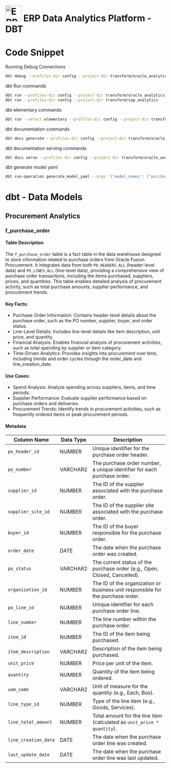 <h1>
    <img
        src="..\asset\logo.svg"
        alt="ERP Data Analytics logo"
        height=50
    />
    ERP Data Analytics Platform - DBT
</h1>

# Code Snippet
Running Debug Connections
```bash
dbt debug --profiles-dir config --project-dir transform/oracle_analytics
```

dbt Run commands
```bash
dbt run --profiles-dir config --project-dir transform/oracle_analytics
dbt run --profiles-dir config --project-dir transform/sap_analytics
```

dbt elementary commands
```bash
dbt run --select elementary --profiles-dir config --project-dir transform/oracle_analytics
```

dbt documentation commands
```bash
dbt docs generate --profiles-dir config --project-dir transform/oracle_analytics
```

dbt documentation serving commands
```bash
dbt docs serve --profiles-dir config --project-dir transform/oracle_analytics --port 8080
```

dbt generate model yaml
```bash
dbt run-operation generate_model_yaml --args '{"model_names": ["purchase_request_header"]}'
```

# dbt - Data Models
## Procurement Analytics
### f_purchase_order
#### Table Description
The `f_purchase_order` table is a fact table in the data warehouse designed to store information related to purchase orders from Oracle Fusion Procurement. It integrates data from both `PO_HEADERS_ALL` (header-level data) and `PO_LINES_ALL` (line-level data), providing a comprehensive view of purchase order transactions, including the items purchased, suppliers, prices, and quantities. This table enables detailed analysis of procurement activity, such as total purchase amounts, supplier performance, and procurement trends.
#### Key Facts:
- Purchase Order Information: Contains header-level details about the purchase order, such as the PO number, supplier, buyer, and order status.
- Line-Level Details: Includes line-level details like item description, unit price, and quantity.
- Financial Analysis: Enables financial analysis of procurement activities, such as total spending by supplier or item category.
- Time-Driven Analytics: Provides insights into procurement over time, including trends and order cycles through the order_date and line_creation_date.
#### Use Cases:
- Spend Analysis: Analyze spending across suppliers, items, and time periods.
- Supplier Performance: Evaluate supplier performance based on purchase orders and deliveries.
- Procurement Trends: Identify trends in procurement activities, such as frequently ordered items or peak procurement periods.
#### Metadata
| Column Name          | Data Type  | Description |
|----------------------|------------|-------------|
| `po_header_id`        | NUMBER     | Unique identifier for the purchase order header. |
| `po_number`           | VARCHAR2   | The purchase order number, a unique identifier for each purchase order. |
| `supplier_id`         | NUMBER     | The ID of the supplier associated with the purchase order. |
| `supplier_site_id`    | NUMBER     | The ID of the supplier site associated with the purchase order. |
| `buyer_id`            | NUMBER     | The ID of the buyer responsible for the purchase order. |
| `order_date`          | DATE       | The date when the purchase order was created. |
| `po_status`           | VARCHAR2   | The current status of the purchase order (e.g., Open, Closed, Cancelled). |
| `organization_id`     | NUMBER     | The ID of the organization or business unit responsible for the purchase order. |
| `po_line_id`          | NUMBER     | Unique identifier for each purchase order line. |
| `line_number`         | NUMBER     | The line number within the purchase order. |
| `item_id`             | NUMBER     | The ID of the item being purchased. |
| `item_description`    | VARCHAR2   | Description of the item being purchased. |
| `unit_price`          | NUMBER     | Price per unit of the item. |
| `quantity`            | NUMBER     | Quantity of the item being ordered. |
| `uom_code`            | VARCHAR2   | Unit of measure for the quantity (e.g., Each, Box). |
| `line_type_id`        | NUMBER     | Type of the line item (e.g., Goods, Services). |
| `line_total_amount`   | NUMBER     | Total amount for the line item (calculated as `unit_price * quantity`). |
| `line_creation_date`  | DATE       | The date when the purchase order line was created. |
| `last_update_date`    | DATE       | The date when the purchase order line was last updated. |